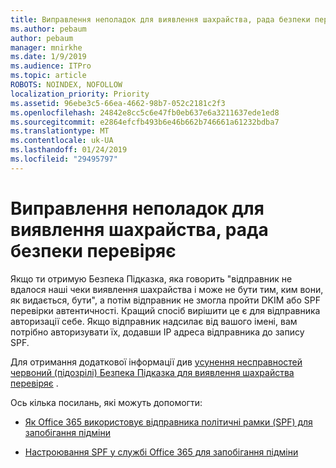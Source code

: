 ```yaml
---
title: Виправлення неполадок для виявлення шахрайства, рада безпеки перевіряє
ms.author: pebaum
author: pebaum
manager: mnirkhe
ms.date: 1/9/2019
ms.audience: ITPro
ms.topic: article
ROBOTS: NOINDEX, NOFOLLOW
localization_priority: Priority
ms.assetid: 96ebe3c5-66ea-4662-98b7-052c2181c2f3
ms.openlocfilehash: 24842e8cc5c6e47fb0eb637e6a3211637ede1ed8
ms.sourcegitcommit: e2864efcfb493b6e46b662b746661a61232bdba7
ms.translationtype: MT
ms.contentlocale: uk-UA
ms.lasthandoff: 01/24/2019
ms.locfileid: "29495797"
---
```

# <a name="troubleshooting-the-safety-tip-for-fraud-detection-checks"></a>Виправлення неполадок для виявлення шахрайства, рада безпеки перевіряє

Якщо ти отримую Безпека Підказка, яка говорить "відправник не вдалося наші чеки виявлення шахрайства і може не бути тим, ким вони, як видається, бути", а потім відправник не змогла пройти DKIM або SPF перевірки автентичності. Кращий спосіб вирішити це є для відправника авторизації себе. Якщо відправник надсилає від вашого імені, вам потрібно авторизувати їх, додавши IP адреса відправника до запису SPF.
  
Для отримання додаткової інформації див [усунення несправностей червоний (підозрілі) Безпека Підказка для виявлення шахрайства перевіряє](https://blogs.msdn.microsoft.com/tzink/2016/11/02/troubleshooting-the-red-suspicious-safety-tip-for-fraud-detection-checks/) . 
  
Ось кілька посилань, які можуть допомогти:
  
- [Як Office 365 використовує відправника політичні рамки (SPF) для запобігання підміни](https://docs.microsoft.com/en-us/office365/SecurityCompliance/how-office-365-uses-spf-to-prevent-spoofing)
    
- [Настроювання SPF у службі Office 365 для запобігання підміни](https://docs.microsoft.com/en-us/office365/SecurityCompliance/set-up-spf-in-office-365-to-help-prevent-spoofing)
    

